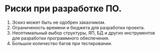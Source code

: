 # Риски при разработке ПО.
1. Эскиз может быть не одобрен заказчиком.
2. Ограниченость времени и бюджета для разработки проекта.
3. Неоптимальный выбор структуры, ЯП, БД и других инструментов для разработки программного обеспечения.
4. Большое количество багов при тестировании.
